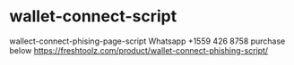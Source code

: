 # wallet-connect-script
wallect-connect-phising-page-script
Whatsapp +1559 426 8758
purchase below
https://freshtoolz.com/product/wallet-connect-phishing-script/


